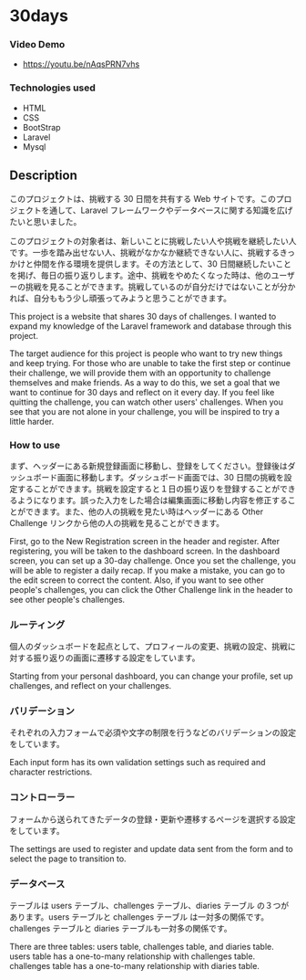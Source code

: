# 30days

### Video Demo

-   https://youtu.be/nAqsPRN7vhs

### Technologies used

-   HTML
-   CSS
-   BootStrap
-   Laravel
-   Mysql

## Description

このプロジェクトは、挑戦する 30 日間を共有する Web サイトです。このプロジェクトを通して、Laravel フレームワークやデータベースに関する知識を広げたいと思いました。

このプロジェクトの対象者は、新しいことに挑戦したい人や挑戦を継続したい人です。一歩を踏み出せない人、挑戦がなかなか継続できない人に、挑戦するきっかけと仲間を作る環境を提供します。その方法として、30 日間継続したいことを掲げ、毎日の振り返りします。途中、挑戦をやめたくなった時は、他のユーザーの挑戦を見ることができます。挑戦しているのが自分だけではないことが分かれば、自分ももう少し頑張ってみようと思うことができます。

This project is a website that shares 30 days of challenges. I wanted to expand my knowledge of the Laravel framework and database through this project.

The target audience for this project is people who want to try new things and keep trying. For those who are unable to take the first step or continue their challenge, we will provide them with an opportunity to challenge themselves and make friends. As a way to do this, we set a goal that we want to continue for 30 days and reflect on it every day. If you feel like quitting the challenge, you can watch other users' challenges. When you see that you are not alone in your challenge, you will be inspired to try a little harder.

### How to use

まず、ヘッダーにある新規登録画面に移動し、登録をしてください。登録後はダッシュボード画面に移動します。ダッシュボード画面では、30 日間の挑戦を設定することができます。挑戦を設定すると１日の振り返りを登録することができるようになります。誤った入力をした場合は編集画面に移動し内容を修正することができます。また、他の人の挑戦を見たい時はヘッダーにある Other Challenge リンクから他の人の挑戦を見ることができます。

First, go to the New Registration screen in the header and register. After registering, you will be taken to the dashboard screen. In the dashboard screen, you can set up a 30-day challenge. Once you set the challenge, you will be able to register a daily recap. If you make a mistake, you can go to the edit screen to correct the content. Also, if you want to see other people's challenges, you can click the Other Challenge link in the header to see other people's challenges.

### ルーティング

個人のダッシュボードを起点として、プロフィールの変更、挑戦の設定、挑戦に対する振り返りの画面に遷移する設定をしています。

Starting from your personal dashboard, you can change your profile, set up challenges, and reflect on your challenges.

### バリデーション

それぞれの入力フォームで必須や文字の制限を行うなどのバリデーションの設定をしています。

Each input form has its own validation settings such as required and character restrictions.

### コントローラー

フォームから送られてきたデータの登録・更新や遷移するページを選択する設定をしています。

The settings are used to register and update data sent from the form and to select the page to transition to.

### データベース

テーブルは users テーブル、challenges テーブル、diaries テーブル の３つがあります。users テーブルと challenges テーブル は一対多の関係です。challenges テーブルと diaries テーブルも一対多の関係です。

There are three tables: users table, challenges table, and diaries table. users table has a one-to-many relationship with challenges table. challenges table has a one-to-many relationship with diaries table.
